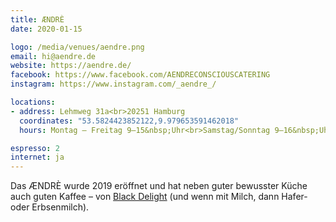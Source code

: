 ```yaml
---
title: ÆNDRÈ
date: 2020-01-15

logo: /media/venues/aendre.png
email: hi@aendre.de
website: https://aendre.de/
facebook: https://www.facebook.com/AENDRECONSCIOUSCATERING
instagram: https://www.instagram.com/_aendre_/

locations:
- address: Lehmweg 31a<br>20251 Hamburg
  coordinates: "53.5824423852122,9.979653591462018"
  hours: Montag – Freitag 9–15&nbsp;Uhr<br>Samstag/Sonntag 9–16&nbsp;Uhr

espresso: 2
internet: ja
---
```


Das ÆNDRÈ wurde 2019 eröffnet und hat neben guter bewusster Küche auch guten Kaffee – von [Black Delight](/cafes/black-delight/) (und wenn mit Milch, dann Hafer- oder Erbsenmilch).